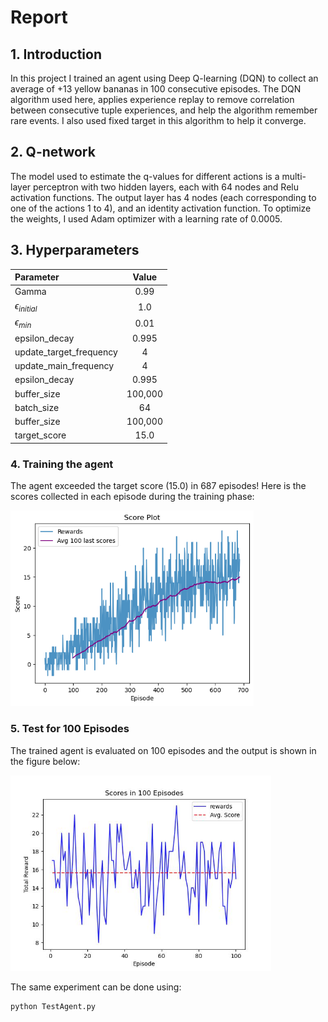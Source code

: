 # Report

## 1. Introduction
In this project I trained an agent using Deep Q-learning (DQN) to collect an average of +13 
yellow bananas in 100 consecutive episodes. The DQN algorithm used here, applies experience replay to remove 
correlation between consecutive tuple experiences, and help the algorithm remember rare events.
I also used fixed target in this algorithm to help it converge.

## 2. Q-network
The model used to estimate the q-values for different actions is a multi-layer perceptron with 
two hidden layers, each with 64 nodes and Relu activation functions. The output layer has 4 
nodes (each corresponding to one of the actions 1 to 4), and an identity activation function.
To optimize the weights, I used Adam optimizer with a learning rate of 0.0005.


## 3. Hyperparameters

| **Parameter**           | **Value** |
|:------------------------|:---------:|
| Gamma                   |   0.99    |
| $\epsilon_{initial}$    |    1.0    |
| $\epsilon_{min}$        |   0.01    |
| epsilon_decay           |   0.995   |
| update_target_frequency |     4     |
| update_main_frequency   |     4     |
| epsilon_decay           |   0.995   |
| buffer_size             |  100,000  |
| batch_size              |    64     |
| buffer_size             |  100,000  |
| target_score            |   15.0    |




### 4. Training the agent
The agent exceeded the target score (15.0) in 687 episodes! Here is the scores collected
in each episode during the training phase:

<img src="Images/Training_Plot.png" height="313">



### 5. Test for 100 Episodes
The trained agent is evaluated on 100 episodes and the output is shown
in the figure below:

<img src="Images/Test100Episodes.jpeg" height="313">

The same experiment can be done using:
```
python TestAgent.py
```


